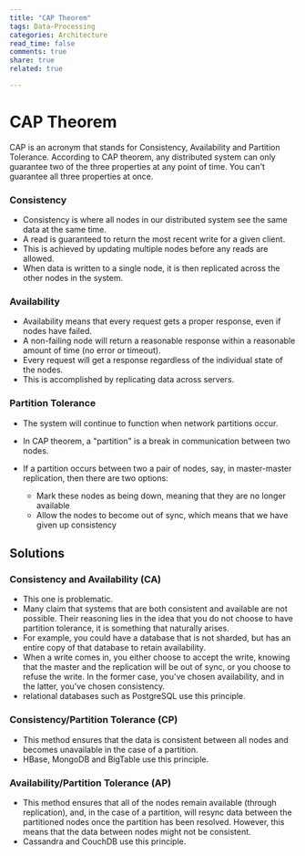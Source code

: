 ```yaml
---
title: "CAP Theorem"
tags: Data-Processing
categories: Architecture 
read_time: false
comments: true
share: true
related: true

---
```


# CAP Theorem

CAP is an acronym that stands for Consistency, Availability and Partition Tolerance. According to CAP theorem, any distributed system can only guarantee two of the three properties at any point of time. You can't guarantee all three properties at once.

### Consistency
- Consistency is where all nodes in our distributed system see the same data at the same time.
- A read is guaranteed to return the most recent write for a given client.
- This is achieved by updating multiple nodes before any reads are allowed.
- When data is written to a single node, it is then replicated across the other nodes in the system.

### Availability

- Availability means that every request gets a proper response, even if nodes have failed.
- A non-failing node will return a reasonable response within a reasonable amount of time (no error or timeout).
- Every request will get a response regardless of the individual state of the nodes.
- This is accomplished by replicating data across servers.

### Partition Tolerance
- The system will continue to function when network partitions occur.
- In CAP theorem, a "partition" is a break in communication between two nodes.
- If a partition occurs between two a pair of nodes, say, in master-master replication, then there are two options:

	- Mark these nodes as being down, meaning that they are no longer available
	- Allow the nodes to become out of sync, which means that we have given up consistency


## Solutions

### Consistency and Availability (CA)

- This one is problematic.
- Many claim that systems that are both consistent and available are not possible.
Their reasoning lies in the idea that you do not choose to have partition tolerance, it is something that naturally arises.
- For example, you could have a database that is not sharded, but has an entire copy of that database to retain availability.
- When a write comes in, you either choose to accept the write, knowing that the master and the replication will be out of sync, or you choose to refuse the write.
In the former case, you've chosen availability, and in the latter, you've chosen consistency.
- relational databases such as PostgreSQL use this principle.

### Consistency/Partition Tolerance (CP)

- This method ensures that the data is consistent between all nodes and becomes unavailable in the case of a partition.
- HBase, MongoDB and BigTable use this principle.

### Availability/Partition Tolerance (AP)

- This method ensures that all of the nodes remain available (through replication), and, in the case of a partition, will resync data between the partitioned nodes once the partition has been resolved. However, this means that the data between nodes might not be consistent.
- Cassandra and CouchDB use this principle.